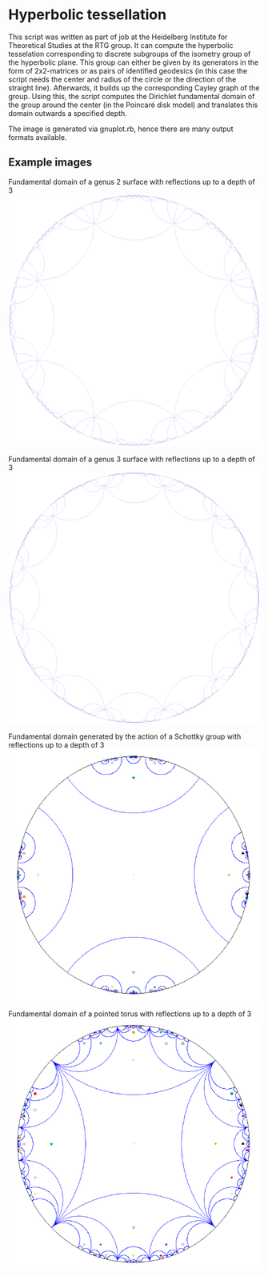 Hyperbolic tessellation
=======================

This script was written as part of job at the Heidelberg Institute for Theoretical Studies at the RTG group. It can compute the hyperbolic tesselation corresponding to discrete subgroups of the isometry group of the hyperbolic plane. This group can either be given by its generators in the form of 2x2-matrices or as pairs of identified geodesics (in this case the script needs the center and radius of the circle or the direction of the straight line). Afterwards, it builds up the corresponding Cayley graph of the group. Using this, the script computes the Dirichlet fundamental domain of the group around the center (in the Poincaré disk model) and translates this domain outwards a specified depth.

The image is generated via gnuplot.rb, hence there are many output formats available.


Example images
-----------------

Fundamental domain of a genus 2 surface with reflections up to a depth of 3
![Fundamental domain of a genus 2 surface](./genus_2_depth_3.png "Genus 2")

Fundamental domain of a genus 3 surface with reflections up to a depth of 3
![Fundamental domain of a genus 3 surface](./genus_3_depth_3.png "Genus 3")

Fundamental domain generated by the action of a Schottky group with reflections up to a depth of 3
![Fundamental domain of a Schottky group](./schottky_02_depth_3.png "Schottky")

Fundamental domain of a pointed torus with reflections up to a depth of 3
![Fundamental domain of a pointed torus](./pointed_torus_depth_3.png "Pointed Torus")

